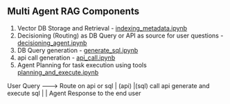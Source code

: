 ## Multi Agent RAG Components

1. Vector DB Storage and Retrieval - [indexing_metadata.ipynb](https://github.com/kinjaljoshi/ma_rag_components/blob/master/indexing_metadata.ipynb)
2. Decisioning (Routing) as DB Query or API as source for user questions - [decisioning_agent.ipynb](https://github.com/kinjaljoshi/ma_rag_components/blob/master/decisioning_agent.ipynb)
3. DB Query generation - [generate_sql.ipynb](https://github.com/kinjaljoshi/ma_rag_components/blob/master/generate_sql.ipynb)
4. api call generation - [api_call.ipynb](https://github.com/kinjaljoshi/ma_rag_components/blob/master/api_call.ipynb)
5. Agent Planning for task execution using tools [planning_and_execute.ipynb](https://github.com/kinjaljoshi/ma_rag_components/blob/master/planning_and_execute.ipynb)

User Query ---> Route on api or sql 
                 | (api)          |(sql)
              call api           generate and execute sql
                 |                |
               Agent Response to the end user
              
